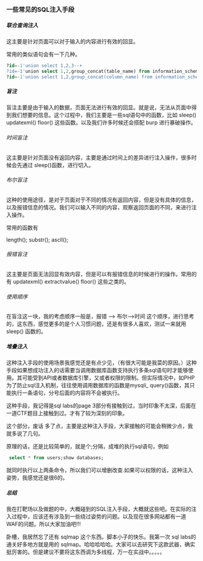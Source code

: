 ### 一些常见的SQL注入手段

##### 联合查询注入

这主要是针对页面可以对于输入的内容进行有效的回显。

常用的类似语句会有一下几种。

```sql
?id=-1'union select 1,2,3--+
?id=-1'union select 1,2,group_concat(table_name) from information_schema.tables where table_schema='security'--+
?id=-1'union select 1,2,group_concat(column_name) from information_schema.columns where table_name='users'--+
```

##### 盲注

盲注主要是由于输入的数据，页面无法进行有效的回显。就是说，无法从页面中得到我们想要的信息。这个过程中，我们主要是一些sql语句中的函数，比如 sleep() updatexml() floor() 这些函数。以及我们许多时候还会搭配 burp 进行暴破操作。

###### 时间盲注

这主要是针对页面没有返回内容，主要是通过时间上的差异进行注入操作，很多时候会先通过 sleep()函数，进行切入。

###### 布尔盲注

这种的使用途径，是对于页面对于不同的情况有返回内容，但是没有具体的信息，以及报错信息的情况。我们可以输入不同的内容，观察返回页面的不同，来进行注入操作。

常用的函数有

length(); substr(); ascll();

###### 报错盲注

这主要是页面无法回显有效内容，但是可以有报错信息的时候进行的操作。常用的有 updatexml()   extractvalue()  floor() 这些之类的。

###### 使用顺序

在盲注这一块，我的考虑顺序一般是，报错 --> 布尔-->时间    这个顺序，进行思考的，这东西，感觉更多的是个人习惯问题，还是有很多人喜欢，测试一来就用 sleep() 函数的。

##### 堆叠注入

这种注入手段的使用场景我感觉还是有点少见，（有很大可能是我菜的原因。）这种手段如果想成功注入的话需要当调用数据库函数支持执行多条sql语句时才能够使用。其可能受到API或者数据库引擎，又或者权限的限制。但实际情况中，如PHP为了防止sql注入机制，往往使用调用数据库的函数是mysqli_ query()函数，其只能执行一条语句，分号后面的内容将不会被执行。

这种手段，我记得是sql labs的page 3部分有接触到过，当时印象不太深，后面在一道CTF题目上接触到过。才有了较为深刻的印象。

这个部分，废话 多了点，主要是这种注入手段，大家接触的可能会稍微少点，我就多说了几句。



原理的话，还是比较简单的，就是个;分隔，成堆的执行sql语句，例如

```sql
 select * from users;show databases; 

```

就同时执行以上两条命令，所以我们可以增删改查.如果可以权限的话，这种注入姿势，我感觉还是很6的。



##### 总结

我在打靶场以及做题的中，大概碰到的SQL注入手段，大概就这些吧。在实际的注入过程中，应该还有涉及到一些绕过姿势的问题。以及现在很多网站都有一道WAF的问题。所以大家加油吧!!!

卧槽，我居然忘了还有 sqlmap 这个东西。脚本小子的快乐。我第一次 sql labs的通关好多地方就是用的 sqlmap。哈哈哈哈哈。大家可以去研究下这款武器，确实挺厉害的。但是建议不要将这东西调为多线程，万一在实战中。。。。。







